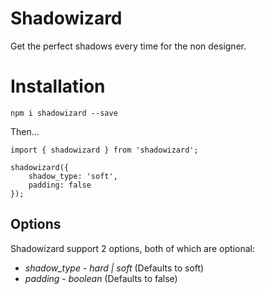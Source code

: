 # Shadowizard

Get the perfect shadows every time for the non designer.

# Installation

`npm i shadowizard --save`

Then...

```
import { shadowizard } from 'shadowizard';

shadowizard({
    shadow_type: 'soft',
    padding: false
});
```

## Options

Shadowizard support 2 options, both of which are optional:

* *shadow_type* - _hard | soft_  (Defaults to soft)
* *padding* - _boolean_ (Defaults to false)

